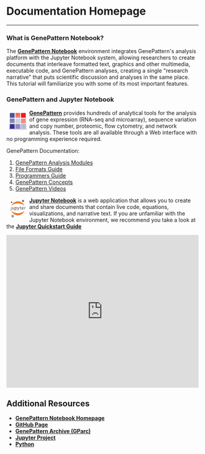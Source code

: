 
# Documentation Homepage

---

<!-- |Documentation|Release Notes|
|--|--|
|[Programmatic Features](programmatic/)|[GenePattern Notebook Repository](releases/#genepattern-notebook-repository)|
|[Local Installation](local-installation/)|[GenePattern Notebook Extension](releases/#genepattern-notebook-extension)|
|[For Jupyter Users](jupyter-users)|[GenePattern Python Library](releases/#genepattern-python-library)|
|[FAQ](faq)|[Notebook Tool Manager](releases/#notebook-tool-manager)||
|[Contact](contact)|[Rich Text Editor](releases/#rich-text-editor)|| -->

### What is GenePattern Notebook?

The [**GenePattern Notebook**](http://genepattern-notebook.org) environment integrates GenePattern's analysis platform with the Jupyter Notebook system, allowing researchers to create documents that interleave formatted text, graphics and other multimedia, executable code, and GenePattern analyses, creating a single "research narrative" that puts scientific discussion and analyses in the same place. This tutorial will familiarize you with some of its most important features.

### GenePattern and Jupyter Notebook

<a href="http://genepattern.org"><img src="img/genepattern.png" width=50px style="float: left; margin: 5px;" id="genepattern-img"></a> [**GenePattern**](https://genepattern.org) provides hundreds of analytical tools for the analysis of gene expression (RNA-seq and microarray), sequence variation and copy number, proteomic, flow cytometry, and network analysis. These tools are all available through a Web interface with no programming experience required.

GenePattern Documentation:
1. [GenePattern Analysis Modules](https://genepattern.org/modules)
2. [File Formats Guide](https://genepattern.org/file-formats-guide)
3. [Programmers Guide](https://genepattern.org/programmers-guide)
4. [GenePattern Concepts](https://genepattern.org/concepts)
5. [GenePattern Videos](https://genepattern.org/video-tutorials)

<a href="https://jupyter.org"><img src="img/jupyter.png" width=50px style="float: left; margin: 5px;" id="jupyter-img"></a> [**Jupyter Notebook**](https://jupyter.org) is a web application that allows you to create and share documents that contain live code, equations, visualizations, and narrative text. If you are unfamiliar with the Jupyter Notebook environment, we recommend you take a look at the [**Jupyter Quickstart Guide**](https://jupyter.readthedocs.io/en/latest/content-quickstart.html)



<iframe width="100%" height="400px" src="https://www.youtube.com/embed/8npzyGLpUHU" frameborder="0" allowfullscreen="" align="center"></iframe>

## Additional Resources

- [**GenePattern Notebook Homepage**](https://genepattern-notebook.org)
- [**GitHub Page**](https://github.com/genepattern/genepattern-notebook)
- [**GenePattern Archive (GParc)**](http://www.gparc.org/)
- [**Jupyter Project**](http://jupyter.org/)
- [**Python**](https://www.python.org/)